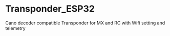 # Transponder_ESP32
Cano decoder compatible Transponder for MX and RC with Wifi setting and telemetry
